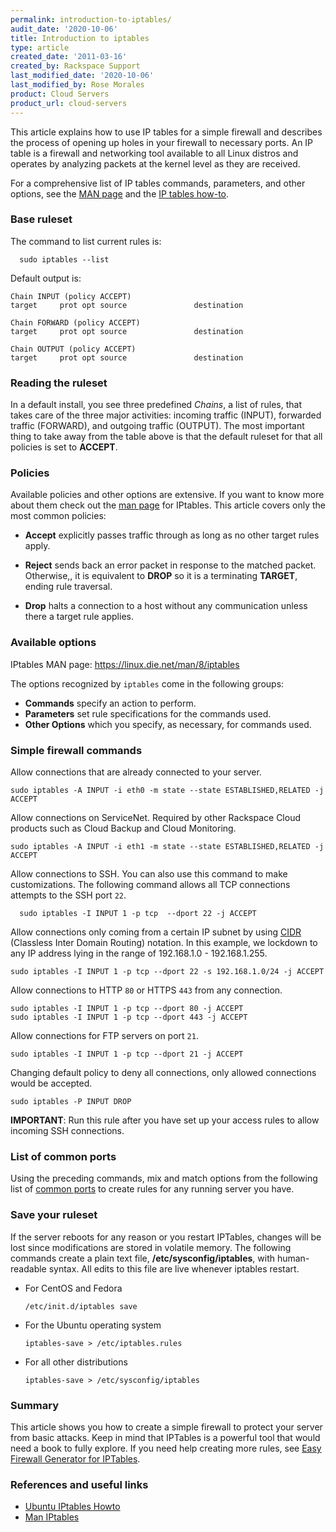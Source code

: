 ```yaml
---
permalink: introduction-to-iptables/
audit_date: '2020-10-06'
title: Introduction to iptables
type: article
created_date: '2011-03-16'
created_by: Rackspace Support
last_modified_date: '2020-10-06'
last_modified_by: Rose Morales
product: Cloud Servers
product_url: cloud-servers
---
```


This article explains how to use IP tables for a simple firewall and
describes the process of opening up holes in your firewall to necessary
ports. An IP table is a firewall and networking tool available to
all Linux distros and operates by analyzing packets at the kernel level
as they are received.

For a comprehensive list of IP tables commands, parameters, and other
options, see the [MAN page](https://linux.die.net/man/8/iptables) and the
[IP tables how-to](https://help.ubuntu.com/community/IptablesHowTo/).

### Base ruleset

The command to list current rules is:

      sudo iptables --list

Default output is:

    Chain INPUT (policy ACCEPT)
    target     prot opt source               destination

    Chain FORWARD (policy ACCEPT)
    target     prot opt source               destination

    Chain OUTPUT (policy ACCEPT)
    target     prot opt source               destination

### Reading the ruleset

In a default install, you see three predefined *Chains*, a list of rules, that
takes care of the three major activities: incoming traffic (INPUT),
forwarded traffic (FORWARD), and outgoing traffic (OUTPUT). The most important
thing to take away from the table above is that the default ruleset for that all
policies is set to **ACCEPT**.

### Policies

Available policies and other options are extensive. If you want to know
more about them check out the [man page](https://linux.die.net/man/8/iptables)
for IPtables. This article covers only the most common policies:

- **Accept** explicitly passes traffic through as long as no other target rules
    apply.

- **Reject** sends back an error packet in response to the matched
    packet. Otherwise,, it is equivalent to **DROP** so it is a terminating
    **TARGET**, ending rule traversal.

- **Drop** halts a connection to a host without any communication unless
    there a target rule applies.

### Available options

IPtables MAN page: <https://linux.die.net/man/8/iptables>

The options recognized by `iptables` come in the following groups:

- **Commands** specify an action to perform.
- **Parameters** set rule specifications for the commands used.
- **Other Options** which you specify, as necessary, for commands used.

### Simple firewall commands

Allow connections that are already connected to your server.

    sudo iptables -A INPUT -i eth0 -m state --state ESTABLISHED,RELATED -j ACCEPT

Allow connections on ServiceNet. Required by other Rackspace Cloud products such as Cloud Backup and Cloud Monitoring.

    sudo iptables -A INPUT -i eth1 -m state --state ESTABLISHED,RELATED -j ACCEPT

Allow connections to SSH. You can also use this command to make customizations.
The following command allows all TCP connections attempts to the SSH port `22`.

      sudo iptables -I INPUT 1 -p tcp  --dport 22 -j ACCEPT

Allow connections only coming from a certain IP subnet by using
[CIDR](https://en.wikipedia.org/wiki/Classless_Inter-Domain_Routing) (Classless
Inter Domain Routing) notation. In this example, we lockdown to any IP address
lying in the range of 192.168.1.0 - 192.168.1.255.

    sudo iptables -I INPUT 1 -p tcp --dport 22 -s 192.168.1.0/24 -j ACCEPT

Allow connections to HTTP `80` or HTTPS `443` from any connection.

    sudo iptables -I INPUT 1 -p tcp --dport 80 -j ACCEPT
    sudo iptables -I INPUT 1 -p tcp --dport 443 -j ACCEPT

Allow connections for FTP servers on port `21`.

    sudo iptables -I INPUT 1 -p tcp --dport 21 -j ACCEPT

Changing default policy to deny all connections, only allowed connections would
be accepted.

    sudo iptables -P INPUT DROP

  **IMPORTANT**: Run this rule after you have set up your access rules to
    allow incoming SSH connections.

### List of common ports

Using the preceding commands, mix and match options from the following list of
[common ports](https://en.wikipedia.org/wiki/List_of_TCP_and_UDP_port_numbers#Well_known_ports:_1_-_1023)
to create rules for any running server you have.

### Save your ruleset

If the server reboots for any reason or you restart IPTables, changes will be
lost since modifications are stored in volatile memory. The following commands
create a plain text file, **/etc/sysconfig/iptables**, with human-readable syntax.
All edits to this file are live whenever iptables restart.

- For CentOS and Fedora

      /etc/init.d/iptables save

- For the Ubuntu operating system

      iptables-save > /etc/iptables.rules

- For all other distributions

      iptables-save > /etc/sysconfig/iptables

### Summary

This article shows you how to create a simple firewall to protect your
server from basic attacks. Keep in mind that IPTables is a powerful tool
that would need a book to fully explore. If you need help creating more rules,
see [Easy Firewall Generator for IPTables](https://easyfwgen.morizot.net/gen/).

### References and useful links

- [Ubuntu IPtables Howto](https://help.ubuntu.com/community/IptablesHowTo/)
- [Man IPtables](https://linux.die.net/man/8/iptables)
